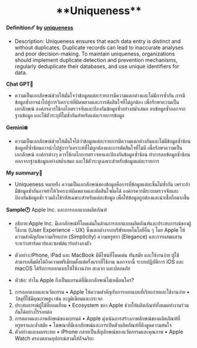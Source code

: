 <center><h1>**Uniqueness**</h1></center>  

**Definition☄️ by [uniqueness](https://www.acceldata.io/article/what-are-data-quality-dimensions)**

- Description: Uniqueness ensures that each data entry is distinct and without duplicates. Duplicate records can lead to inaccurate analyses and poor decision-making. To maintain uniqueness, organizations should implement duplicate detection and prevention mechanisms, regularly deduplicate their databases, and use unique identifiers for data.

**Chat GPT🤖**

- ความเป็นเอกลักษณ์ช่วยให้มั่นใจว่าข้อมูลแต่ละรายการมีความแตกต่างและไม่มีการซ้ำกัน การมีข้อมูลซ้ำอาจนำไปสู่การวิเคราะห์ที่ผิดพลาดและการตัดสินใจที่ไม่ถูกต้อง เพื่อรักษาความเป็นเอกลักษณ์ องค์กรควรใช้กลไกตรวจจับและป้องกันข้อมูลซ้ำอย่างสม่ำเสมอ ลบข้อมูลซ้ำออกจากฐานข้อมูล และใช้ตัวระบุที่ไม่ซ้ำกันสำหรับแต่ละรายการข้อมูล

**Gemini❄️**

- ความเป็นเอกลักษณ์ช่วยให้มั่นใจได้ว่าข้อมูลแต่ละรายการมีความแตกต่างกันและไม่มีข้อมูลซ้ำซ้อน ข้อมูลที่ซ้ำซ้อนอาจนำไปสู่การวิเคราะห์ที่ไม่ถูกต้องและการตัดสินใจที่ไม่ดี เพื่อรักษาความเป็นเอกลักษณ์ องค์กรต่างๆ ควรใช้กลไกการตรวจหาและป้องกันข้อมูลซ้ำซ้อน ทำการลบข้อมูลซ้ำซ้อนออกจากฐานข้อมูลอย่างสม่ำเสมอ และใช้ตัวระบุเฉพาะสำหรับข้อมูลแต่ละรายการ

**My summary📖**

- Uniqueness หมายถึง ความเป็นเอกลักษณ์ของข้อมูลคือการที่ข้อมูลแต่ละชิ้นไม่ซ้ำกัน เพราะถ้ามีข้อมูลซ้ำกันอาจทำให้วิเคราะห์ผิดพลาดและตัดสินใจผิดได้ องค์กรควรมีระบบตรวจจับและป้องกันข้อมูลซ้ำ รวมถึงใช้รหัสเฉพาะสำหรับแต่ละข้อมูล เพื่อให้ข้อมูลถูกต้องและน่าเชื่อถือมากขึ้น

**Sample🕐**
Apple Inc. และการออกแบบผลิตภัณฑ์

- อธิบาย:Apple Inc. มีเอกลักษณ์ที่โดดเด่นในด้านการออกแบบผลิตภัณฑ์และประสบการณ์ของผู้ใช้งาน (User Experience - UX) ซึ่งแตกต่างจากบริษัทเทคโนโลยีอื่น ๆ 
โดย Apple ให้ความสำคัญกับความเรียบง่าย (Simplicity) ความหรูหรา (Elegance) และการผสมผสานระหว่างฮาร์ดแวร์และซอฟต์แวร์อย่างลงตัว

- ตัวอย่าง:iPhone, iPad และ MacBook มีดีไซน์ที่โดดเด่น ทันสมัย และใช้งานง่าย ผู้ใช้สามารถสัมผัสได้ถึงความพรีเมียมตั้งแต่ครั้งแรกที่ใช้งาน นอกจากนี้ ระบบปฏิบัติการ
iOS และ macOS ได้รับการออกแบบให้ใช้งานง่าย สะดวก และปลอดภัย

- หัวข้อ: ทำไม Apple ถึงเป็นแบรนด์ที่มีเอกลักษณ์ไม่เหมือนใคร?
1.	การออกแบบและนวัตกรรม
•	Apple ให้ความสำคัญกับการออกแบบที่เรียบง่ายและใช้งานง่าย
•	วัสดุที่ใช้มีคุณภาพสูง เช่น อะลูมิเนียมและกระจก
2.	ประสบการณ์ผู้ใช้ที่ยอดเยี่ยม
•	Ecosystem ของ Apple ช่วยให้ผลิตภัณฑ์ทั้งหมดทำงานร่วมกันได้อย่างไร้รอยต่อ
3.	การตลาดและภาพลักษณ์ของแบรนด์
•	Apple มุ่งเน้นการสร้างภาพลักษณ์ของผลิตภัณฑ์ที่หรูหราและล้ำสมัย
•	โฆษณาที่มีเอกลักษณ์และการเปิดตัวผลิตภัณฑ์ที่ดึงดูดความสนใจ
4.	ตัวอย่างและผลกระทบ
•	iPhone กลายเป็นสัญลักษณ์ของนวัตกรรมและคุณภาพ
•	Apple Watch ครองตลาดอุปกรณ์สวมใส่อัจฉริยะ
